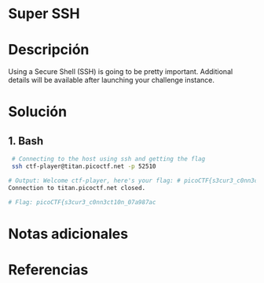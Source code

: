 # Super SSH

# Descripción 

Using a Secure Shell (SSH) is going to be pretty important.
Additional details will be available after launching your challenge instance.
# Solución 
## 1. Bash

``` bash
 # Connecting to the host using ssh and getting the flag 
 ssh ctf-player@titan.picoctf.net -p 52510

# Output: Welcome ctf-player, here's your flag: # picoCTF{s3cur3_c0nn3ct10n_07a987ac}
Connection to titan.picoctf.net closed.

# Flag: picoCTF{s3cur3_c0nn3ct10n_07a987ac
```

# Notas adicionales 

# Referencias 
